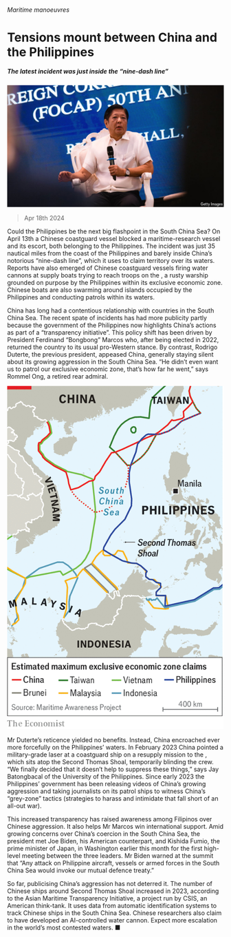 ###### Maritime manoeuvres

# Tensions mount between China and the Philippines 

##### The latest incident was just inside the “nine-dash line” 

![image](images/20240420_ASP504.jpg) 

> Apr 18th 2024 

Could the Philippines be the next big flashpoint in the South China Sea? On April 13th a Chinese coastguard vessel blocked a maritime-research vessel and its escort, both belonging to the Philippines. The incident was just 35 nautical miles from the coast of the Philippines and barely inside China’s notorious “nine-dash line”, which it uses to claim territory over its waters. Reports have also emerged of Chinese coastguard vessels firing water cannons at supply boats trying to reach troops on the , a rusty warship grounded on purpose by the Philippines within its exclusive economic zone. Chinese boats are also swarming around islands occupied by the Philippines and conducting patrols within its waters. 

China has long had a contentious relationship with countries in the South China Sea. The recent spate of incidents has had more publicity partly because the government of the Philippines now highlights China’s actions as part of a “transparency initiative”. This policy shift has been driven by President Ferdinand “Bongbong” Marcos who, after being elected in 2022, returned the country to its usual pro-Western stance. By contrast, Rodrigo Duterte, the previous president, appeased China, generally staying silent about its growing aggression in the South China Sea. “He didn’t even want us to patrol our exclusive economic zone, that’s how far he went,” says Rommel Ong, a retired rear admiral. 

![image](images/20240420_ASM945.png) 


Mr Duterte’s reticence yielded no benefits. Instead, China encroached ever more forcefully on the Philippines’ waters. In February 2023 China pointed a military-grade laser at a coastguard ship on a resupply mission to the , which sits atop the Second Thomas Shoal, temporarily blinding the crew. “We finally decided that it doesn’t help to suppress these things,” says Jay Batongbacal of the University of the Philippines. Since early 2023 the Philippines’ government has been releasing videos of China’s growing aggression and taking journalists on its patrol ships to witness China’s “grey-zone” tactics (strategies to harass and intimidate that fall short of an all-out war).

This increased transparency has raised awareness among Filipinos over Chinese aggression. It also helps Mr Marcos win international support. Amid growing concerns over China’s coercion in the South China Sea, the president met Joe Biden, his American counterpart, and Kishida Fumio, the prime minister of Japan, in Washington earlier this month for the first high-level meeting between the three leaders. Mr Biden warned at the summit that “Any attack on Philippine aircraft, vessels or armed forces in the South China Sea would invoke our mutual defence treaty.” 

So far, publicising China’s aggression has not deterred it. The number of Chinese ships around Second Thomas Shoal increased in 2023, according to the Asian Maritime Transparency Initiative, a project run by CSIS, an American think-tank. It uses data from automatic identification systems to track Chinese ships in the South China Sea. Chinese researchers also claim to have developed an AI-controlled water cannon. Expect more escalation in the world’s most contested waters. ■

